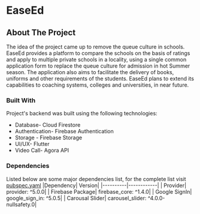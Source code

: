 # EaseEd

## About The Project
The idea of the project came up to remove the queue culture in schools. EaseEd provides a platform to compare the schools on the basis of ratings and apply to multiple private schools in a locality, using a single common application form to replace the queue culture for admission in hot Summer season. The application also aims to facilitate the delivery of books, uniforms and other requirements of the students. EaseEd plans to extend its capabilities to coaching systems, colleges and universities, in near future.


### Built With

Project's backend was built using the following technologies:
* Database- Cloud Firestore
* Authentication- Firebase Authentication
* Storage - Firebase Storage
* UI/UX- Flutter
* Video Call- Agora API

### Dependencies
Listed below are some major dependencies list, for the complete list visit [pubspec.yaml](https://github.com/purnenduvashistha/EaseEd/blob/main/pubspec.yaml)
|Dependency| Version|
|----------|------------|
| Provider| provider: ^5.0.0|
| Firebase Package| firebase_core: ^1.4.0|
| Google SignIn| google_sign_in: ^5.0.5|
| Carousal Slider| carousel_slider: ^4.0.0-nullsafety.0|


